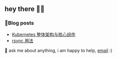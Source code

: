 ## hey there 👋🏻
<!-- hi, i'm [Yan Daojiang](https://yandaojiang.com/) -->

<!-- <img align="left" alt="GIF" src="assets/code.gif" width="500" height="320" /> -->
  
<!-- ### 📈my github stats
<p align="left"> <img src="https://github-readme-stats.vercel.app/api?username=Yan-Daojiang&show_icons=true&theme=gotham" alt="Yan-Daojiang" />
-->
<!-- ### Contribution Graph
![GitHub Activity Graph](https://activity-graph.herokuapp.com/graph?username=Yan-Daojiang&theme=dracula&hide_border=true) -->

<!-- **languages and tools:**  
<a href="https://golang.org" target="_blank"> <img src="https://raw.githubusercontent.com/devicons/devicon/master/icons/go/go-original.svg" alt="go" width="30" height="30"/> </a> 
<a href="https://www.python.org/" target="_blank"> <img src="https://raw.githubusercontent.com/devicons/devicon/master/icons/python/python-original.svg" alt="linux" width="30" height="30"/> </a> 
<a href="https://redis.io/" target="_blank"> <img src="https://raw.githubusercontent.com/devicons/devicon/master/icons/redis/redis-original.svg" alt="redis" width="30" height="30"/> </a> 
<a href="" target="https://www.mysql.com/"> <img src="https://raw.githubusercontent.com/devicons/devicon/master/icons/mysql/mysql-original.svg" alt="mysql" width="30" height="30"/> </a> 
<a href="https://www.docker.com/" target="_blank"> <img src="https://raw.githubusercontent.com/devicons/devicon/master/icons/docker/docker-original-wordmark.svg" alt="docker" width="30" height="30"/> </a> <a href="https://git-scm.com/" target="_blank"> <img src="https://www.vectorlogo.zone/logos/git-scm/git-scm-icon.svg" alt="git" width="30" height="30"/> </a> 
<a href="https://www.linux.org/" target="_blank"> <img src="https://raw.githubusercontent.com/devicons/devicon/master/icons/linux/linux-original.svg" alt="linux" width="30" height="30"/> </a> 
<a href="https://code.visualstudio.com/" target="_blank"> <img src="https://raw.githubusercontent.com/devicons/devicon/master/icons/vscode/vscode-original.svg" alt="vscode" width="30" height="30"/> </a>  -->

### 📝Blog posts
<!-- BLOG-POST-LIST:START -->
- [Kubernetes 整体架构与核心组件](https://blog.yandaojiang.com/posts/tech/kubernetes/kubernetes%E6%95%B4%E4%BD%93%E6%9E%B6%E6%9E%84%E4%B8%8E%E6%A0%B8%E5%BF%83%E7%BB%84%E4%BB%B6/)
- [rsync 用法](https://blog.yandaojiang.com/posts/tech/tools/rsync/)
<!-- BLOG-POST-LIST:END -->
<!-- 
### ✍️Random Dev Quote
![](https://quotes-github-readme.vercel.app/api?type=horizontal&theme=dark) -->


💬 ask me about anything, i am happy to help, [email](mailto:yandaojiang@whu.edu.cn) :)
